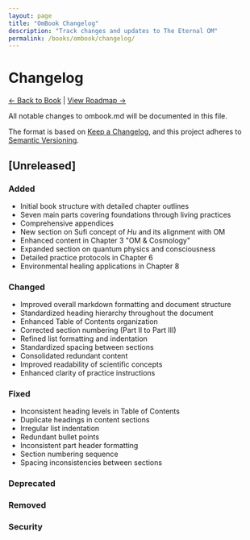 ```yaml
---
layout: page
title: "OmBook Changelog"
description: "Track changes and updates to The Eternal OM"
permalink: /books/ombook/changelog/
---
```


# Changelog

[← Back to Book](/books/ombook/) | [View Roadmap →](/books/ombook/roadmap/)

All notable changes to ombook.md will be documented in this file.

The format is based on [Keep a Changelog](https://keepachangelog.com/en/1.0.0/),
and this project adheres to [Semantic Versioning](https://semver.org/spec/v2.0.0.html).

## [Unreleased]

### Added
- Initial book structure with detailed chapter outlines
- Seven main parts covering foundations through living practices
- Comprehensive appendices
- New section on Sufi concept of *Hu* and its alignment with OM
- Enhanced content in Chapter 3 "OM & Cosmology"
- Expanded section on quantum physics and consciousness
- Detailed practice protocols in Chapter 6
- Environmental healing applications in Chapter 8

### Changed
- Improved overall markdown formatting and document structure
- Standardized heading hierarchy throughout the document
- Enhanced Table of Contents organization
- Corrected section numbering (Part II to Part III)
- Refined list formatting and indentation
- Standardized spacing between sections
- Consolidated redundant content
- Improved readability of scientific concepts
- Enhanced clarity of practice instructions

### Fixed
- Inconsistent heading levels in Table of Contents
- Duplicate headings in content sections
- Irregular list indentation
- Redundant bullet points
- Inconsistent part header formatting
- Section numbering sequence
- Spacing inconsistencies between sections

### Deprecated

### Removed

### Security 
